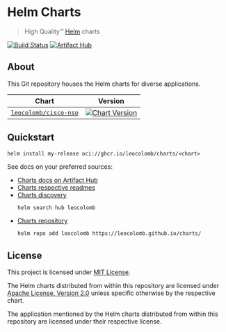 # Helm Charts

> High Quality™ [Helm](https://helm.sh) charts 

[![Build Status](https://github.com/LeoColomb/charts/actions/workflows/ci.yml/badge.svg)](https://github.com/LeoColomb/charts/actions/workflows/ci.yml)
[![Artifact Hub](https://img.shields.io/endpoint?url=https://artifacthub.io/badge/repository/leocolomb)](https://artifacthub.io/packages/search?repo=leocolomb)

## About

This Git repository houses the Helm charts for diverse applications.

|               Chart               |                                                                                                           Version                                                                                                            |
| :-------------------------------: | :--------------------------------------------------------------------------------------------------------------------------------------------------------------------------------------------------------------------------: |
| [`leocolomb/cisco-nso`](charts/cisco-nso/) | [![Chart Version](https://img.shields.io/badge/dynamic/json?label=cisco-nso&query=version&url=https%3A%2F%2Fartifacthub.io%2Fapi%2Fv1%2Fpackages%2Fhelm%2Fleocolomb%2Fcisco-nso)](https://artifacthub.io/packages/helm/leocolomb/cisco-nso) |

## Quickstart

```shell
helm install my-release oci://ghcr.io/leocolomb/charts/<chart>
```

See docs on your preferred sources:

- [Charts docs on Artifact Hub](https://artifacthub.io/packages/search?org=leocolomb)
- [Charts respective readmes](charts)
- [Charts discovery](https://helm.sh/docs/helm/helm_search/)
  ```sh
  helm search hub leocolomb
  ```
- [Charts repository](https://helm.sh/docs/helm/helm_repo/)
  ```sh
  helm repo add leocolomb https://leocolomb.github.io/charts/
  ```

## License

This project is licensed under [MIT License](LICENSE-MIT).

The Helm charts distributed from within this repository are licensed under [Apache License, Version 2.0](LICENSE-APACHE) unless specific otherwise by the respective  chart.

The application mentioned by the Helm charts distributed from within this repository are licensed under their respective license.
